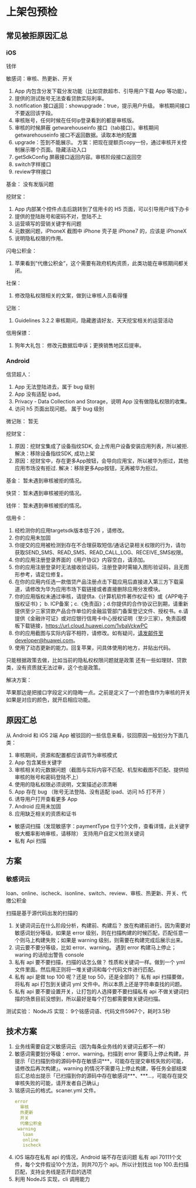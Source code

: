 # 上架包预检

## 常见被拒原因汇总

### iOS 

钱伴

敏感词：审核、热更新、开关
1. App 内包含分发下载分发功能（比如贷款超市、引导用户下载 App 等功能）。
2. 提供的测试账号无法查看贷款实际利率。
3. notification 接口返回：showupgrade：true，提示用户升级。 审核期间接口不要返回该字段。
4. 审核账号，任何时候在任何ip登录看到的都是审核版。 
5. 审核的时候屏蔽 getwarehouseinfo 接口（tab接口）。审核期间 getwarehouseinfo 接口不返回数据。读取本地的配置
6. upgrade：签到不能展示。    方案：把现在提额页copy一份，通过审核开关控制展示哪个页面。隐藏活动入口
7. getSdkConfig 屏蔽接口返回内容。审核阶段接口返回空
8. switch字样接口
9. review字样接口

基金：
没有发版问题


挖财宝：
1. App 内部某个控件点击后跳转到了信用卡的 H5 页面，可以引导用户线下办卡
2. 提供的登陆账号和密码不对，登陆不上
3. 运营填写的营销关键字有问题
4. 元数据问题，iPhoneX 截图中 iPhone 壳子是 iPhone7 的，应该是 iPhoneX
5. 说明隐私权限的作用。

闪电公积金：
1. 苹果看到“代缴公积金”，这个需要有政府机构资质，此类功能在审核期间都关闭。


社保：
1. 修改隐私权限相关的文案，做到让审核人员看得懂


记账：
1. Guidelines 3.2.2 审核期间，隐藏邀请好友、天天挖宝相关的运营活动


信用保镖：
1. 狗年大礼包： 修改元数据后申诉；更换销售地区后提审。
   

### Android

信贷超人：
1. App 无法登陆进去，属于 bug 级别
2. App 没有适配 ipad。
3.  Privacy - Data Collection and Storage，说明 App 没有做隐私权限的收集。
4.  访问 h5 页面出现问题。 属于 bug 级别

微记账：
暂无


挖财宝：

1. 原因：挖财宝集成了设备指纹SDK, 会上传用户设备安装应用列表，所以被拒.   解决：移除设备指纹SDK, 成功上架
2. 原因：挖财宝中，存在更多App按钮，会导向应用宝，所以被华为拒过，其他应用市场没有拒过. 解决：移除更多App按钮，无再被华为拒过。
   

基金：
暂未遇到审核被拒的情况。

快贷：
暂未遇到审核被拒的情况。

钱伴：
暂未遇到审核被拒的情况。

信用卡：

1. 经检测你的应用targetsdk版本低于26 ，请修改。
2. 你的应用未加固
3. 你提交的应用被检测到存在不合理获取短信/通话记录相关权限的行为，请勿获取SEND_SMS、READ_SMS、READ_CALL_LOG、RECEIVE_SMS权限。
4. 你的应用注册登录界面的《用户协议》内容空白，请添加。
5. 你的应用注册登录时无法接收验证码，注册登录时需输入图形验证码，且无图形参考，请定位修复。
6. 在你的应用内任选一款借贷产品注册点击下载应用后直接进入第三方下载渠道，请修改为华为应用市场下载链接或者直接删除应用分发模块。
7. 你的应用版权未通过审核，请提供a.《计算机软件著作权证书》或《APP电子版权证书》； b. ICP备案；c.《免责函》；d.你提供的合作协议已到期，请重新提供至少三家贷款产品合作单位的金融监管部门备案登记文件、授权书。e.请提供《金融许可证》或对应银行信用卡中心授权证明（至少三家）。免责函模板下载链接，https://url.cloud.huawei.com/1vbaVckwPC 
8. 你的应用截图与实际内容不相符，请修改。如有疑问，请发邮件至developer@huawei.com。
9. 使用了动态更新的能力。回复苹果，问具体使用的地方，并贴出代码。



只能根据政策去做，比如当前的隐私权权限问题就是政策
还有一些如理财、贷款类，没有资质就无法过审，这个也是政策。

解决方案：

苹果那边是把接口字段定义的隐晦一点。之前是定义了一个颜色值作为审核的开关
如果是对应的颜色，就开启相应功能。




## 原因汇总

从 Android 和 iOS 2端 App 被驳回的一些信息来看，驳回原因一般划分为下面几类：

1. 审核期间，资源和配置都应该调节为审核模式
2. App 包含某些关键字
3. 审核相关的元数据问题（截图与实际内容不匹配、机型和截图不匹配、提供给审核的账号和密码登陆不上）
4. 使用的隐私权限必须说明，文案描述必须清晰
5. App 存在 bug （账号无法登陆、没有适配 ipad、访问 h5 打不开  ）
6. 诱导用户打开查看更多 App
7. Android 应用未加固
8. 应用缺乏相关的资质和证书






- 敏感词扫描（发现敏感字：paymentType 位于1个文件，查看详情，此关键字极大概率影响审核，请移除）
  支持用户自定义检测关键词
- 私有 Api 扫描

## 方案

### 敏感词云

loan、online、ischeck、isonline、switch、review、审核、热更新、开关、代缴公积金

扫描是基于源代码出发的扫描的
1. 关键词词云在什么阶段分析，构建前、构建后？
   放在构建前进行。因为需要对敏感词划分等级，如果是 error 级别，则在扫描构建的时候匹配，匹配任意一个则马上构建失败；如果是 warning 级别，则需要在构建完成后展示出来。
2. 词云要不要分等级，比如 error、warning。
   遇到 error 构建马上停止；waring 的话给出警告 console
3. 私有 api 要不要扫描，扫描的话怎么做？
   性质和关键词一样。做到一个 yml 文件里面。然后用正则将一堆关键词和每个代码文件进行匹配。
4. 私有 api 是做 top 100 呢？还是 top 50，还是全部的？
   私有 api 扫描要做，将私有 api 打包到关键词 yml 文件中。所以本质上还是字符串查找的问题。
5. 私有 api 要不要设置开关，让打包的人选择要不要扫描私有 api
   不做关键词扫描的场景目前没想到，所以最好是每个打包都需要做关键词扫描。


测试实验：
NodeJS 实现： 9个铭感词语、代码文件5967个，耗时3.5秒

## 技术方案

1. 业务线需要自定义敏感词云（因为每条业务线的关键词云都不一样）
2. 敏感词需要划分等级：error、warning。扫描到 error 需要马上停止构建，并提示「已扫描到你的源码中存在敏感词***，可能存在提交审核失败的可能，请修改后再次构建」。warning 的情况不需要马上停止构建，等任务全部结束后汇总给出提示「已扫描到你的源码中存在敏感词***、***...，可能存在提交审核失败的可能，请开发者自己确认」
3. 铭感词云的格式。scaner.yml 文件。
   ```yml
   error
     审核
     热更新
     开关
     代缴公积金
    warning
      loan
      online
      ischeck
   ```
4. iOS 端存在私有 api 的情况，Android 端不存在该问题
   私有 api 70111个文件，每个文件假设10个方法，则共70万个 api。所以计划找出 top 100.去扫描匹配，支持业务线是否开启的选项
5. 利用 NodeJS 实现，cli 调用能力


